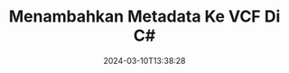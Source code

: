 ---
############################# Static ############################
layout: "auto-gen-metadata"
date: 2024-03-10T13:38:28
draft: false
otherformats: zip xltx xltm xlt xlsx xlsm xlsb xls wmf webp wav vsx vss vsdx vsd vdx vcr ttf ttc torrent tiff tif psd pptx pptm ppt ppsx ppsm pps potx potm pot png pdf otf otc odt ods msg mpt mpp mp3 mov jpg jpf jpeg jp2 heif heic gif flv epub eml emf dxf dwg dotx dotm dot docx docm doc djvu dicom dcm bmp avi asf mkv one otc djvu

############################# Head ############################
head_title: "Tambahkan Metadata ke VCF File di C# Aplikasi"
head_description: "C# API pemrosesan metadata untuk menambahkan informasi metadata ke file VCF. Bekerja dengan standar metadata XMP, EXIF, IPTC, ID3 dll."

############################# Header ############################
title: "Menambahkan Metadata Ke VCF Di C#"
description: "Tambahkan properti metadata kustom ke berbagai dokumen bisnis, gambar, format file audio & video menggunakan GroupDocs.Metadata for .NET API."
bg_image: "https://cms.admin.containerize.com/templates/aspose/App_Themes/V3/images/bg/header1.png"
bg_overlay: false
button:
    enable: true
    icon: "fas fa-arrow-down"
    label: "Unduh Uji Coba Gratis"
    link: "https://downloads.groupdocs.com/metadata/net"

############################# SubMenu ############################
submenu:
    enable: true

    left:
        img_alt: "GroupDocs.Metadata for .NET"
        image: "https://cms.admin.containerize.com/templates/groupdocs/images/product-logos/90x90-noborder/groupdocs-metadata-net.png"
        product: "GroupDocs.Metadata"
        platform: ".NET"

    middle:
        button:

            # button loop
            - link: "https://apireference.groupdocs.com/metadata/net"
              text: "{submenu.content_middle.button_text_1}"

            # button loop
            - link: "https://github.com/groupdocs-metadata"
              text: "{submenu.content_middle.button_text_2}"

            # button loop
            - link: "https://products.groupdocs.app/metadata/family"
              text: "{submenu.content_middle.button_text_3}"

            # button loop
            - link: "https://purchase.groupdocs.com/pricing/metadata/net"
              text: "{submenu.content_middle.button_text_4}"

    right:
        link_download: "https://downloads.groupdocs.com/metadata"
        link_learn: "https://docs.groupdocs.com/metadata/net"
        link_buy: "https://purchase.groupdocs.com"

############################# About ############################
about:
    enable: true
    title: "Tentang GroupDocs.Metadata for .NET API"
    content: |
        [GroupDocs.Metadata for .NET](/id/metadata/net/) menawarkan serangkaian fitur manajemen dan manipulasi metadata lanjutan, memungkinkan .NET programmer untuk dengan mudah melihat, mengedit, menghapus, menemukan, membandingkan, menukar, dan mengekspor informasi metadata dari gambar dan format dokumen tanpa menggunakan perangkat lunak eksternal apa pun. Tambahkan detail metadata ke PDF, Microsoft Word, Excel, PowerPoint, Outlook, OneNote, Visio, Project, AutoCAD, format file Arsip dan Multimedia dengan dukungan tambahan untuk melakukan operasi metadata pada aplikasi berbasis .NET apa pun dengan fleksibilitas yang sebenarnya.

############################# Steps ############################
steps:
    enable: true
    title_left: "Langkah-langkah untuk menambahkan Metadata ke VCF di C#"
    content_left: |
        [GroupDocs.Metadata for .NET](/id/metadata/net/) memudahkan pengembang .NET untuk menambahkan detail metadata ke file VCF dari dalam aplikasi mereka dengan menerapkan beberapa langkah mudah.
        
        * Muat file VCF yang akan diperbarui.
        * Tentukan predikat yang akan digunakan untuk menambahkan properti metadata.
        * Lulus predikat ke metode addProperties.
        * Simpan perubahan.

    title_right: "Persyaratan Sistem"
    content_right: |
        GroupDocs.Metadata for .NET API didukung pada semua platform utama dan sistem operasi. Sebelum mengeksekusi kode di bawah ini, pastikan bahwa Anda memiliki prasyarat berikut diinstal pada sistem Anda.

        * Sistem Operasi: Microsoft Windows, Linux, Mac OS
        * Lingkungan Pengembangan: Visual Studio, Xamarin, MonoDevelop
        * Kerangka: .NET Framework, .NET Standard, .NET Core, Mono
        * Unduh versi terbaru GroupDocs.Metadata for .NET from [NuGet](https://www.nuget.org/packages/groupdocs.metadata)
         
    code: |
        ```csharp    
        // memuat file dalam contoh kelas Metadata
        using (var metadata = new GroupDocs.Metadata.Metadata("input.vcf"))
        {
            // menambahkan properti yang berisi penulis konten
            var affected = metadata.AddProperties(p => p.Tags.Contains(
              GroupDocs.Metadata.Tagging.Tags.Person.Creator), new GroupDocs.Metadata.Common.PropertyValue("test content author"));
            Console.WriteLine("Affected properties: {0}", affected);
            metadata.Save("output.vcf");
        }
        ```

############################# Demos ############################
demos:
    enable: true
    title: "Demo Langsung untuk Menambahkan Metadata"
    content: |
       Tambahkan informasi metadata ke file VCF sekarang juga dengan mengunjungi situs web [GroupDocs.Metadata Demo Langsung](https://products.groupdocs.app/metadata/family).
       Demo langsung memiliki manfaat sebagai berikut.
        
############################# About Formats ############################
about_formats:
    enable: true

############################# More Formats ############################
more_formats:
    enable: true
    title: "Menambahkan Properti Metadata Ke Format File Lainnya"
    content: |
        Multi format dokumen dan gambar penambahan metadata API untuk .NET. Ambil metadata dari beberapa format file populer seperti yang dinyatakan di bawah ini.

############################# Back to top ###############################
back_to_top:
    enable: true
---
